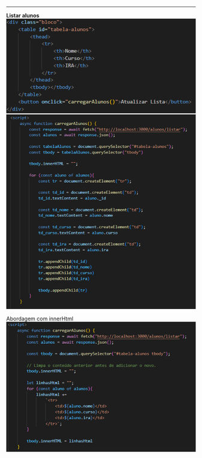 
---

**Listar alunos**
![450](../../../attachments/Pasted%20image%2020250706100530.png)
![550](../../../attachments/Pasted%20image%2020250706095429.png)

Abordagem com innerHtml
![](../../../attachments/Pasted%20image%2020250706100455.png)